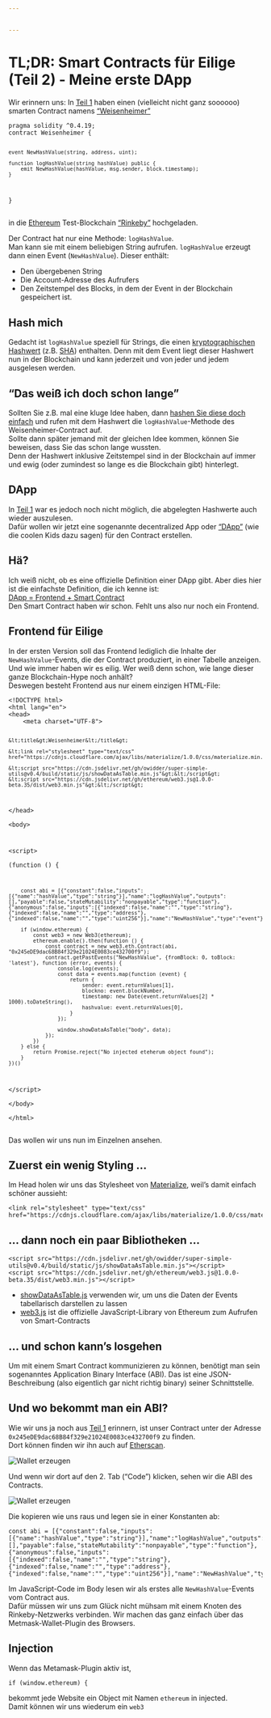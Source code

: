 ```yaml
---


---
```


<h1 id="tldr-smart-contracts-für-eilige-teil-2---meine-erste-dapp">TL;DR: Smart Contracts für Eilige (Teil 2) - Meine erste DApp</h1>
<p>Wir erinnern uns: In  <a href="https://www.iteratec.de/tech-blog/artikel/news/tldr-smart-contracts-fuer-eilige-teil-1-1/">Teil 1</a> haben einen (vielleicht nicht ganz soooooo) smarten Contract namens <a href="https://github.com/owidder/iteraBlog/blob/master/weisenheimer/contract/Weisenheimer.sol">“Weisenheimer”</a></p>
<pre><code>pragma solidity ^0.4.19;
contract Weisenheimer {

    event NewHashValue(string, address, uint);

    function logHashValue(string hashValue) public {    
	    emit NewHashValue(hashValue, msg.sender, block.timestamp);
    }
}
</code></pre>
<p>in die <a href="https://www.ethereum.org/">Ethereum</a> Test-Blockchain <a href="https://www.rinkeby.io/#stats">“Rinkeby”</a> hochgeladen.</p>
<p>Der Contract hat nur eine Methode: <code>logHashValue</code>.<br>
Man kann sie mit einem beliebigen String aufrufen. <code>logHashValue</code> erzeugt dann einen Event (<code>NewHashValue</code>). Dieser enthält:</p>
<ul>
<li>Den übergebenen String</li>
<li>Die Account-Adresse des Aufrufers</li>
<li>Den Zeitstempel des Blocks, in dem der Event in der Blockchain gespeichert ist.</li>
</ul>
<h2 id="hash-mich">Hash mich</h2>
<p>Gedacht ist <code>logHashValue</code> speziell für Strings, die einen <a href="https://simple.wikipedia.org/wiki/Cryptographic_hash_function">kryptographischen Hashwert</a> (z.B. <a href="https://en.wikipedia.org/wiki/SHA-2">SHA</a>) enthalten. Denn mit dem Event liegt dieser Hashwert nun in der Blockchain und kann jederzeit und von jeder und jedem ausgelesen werden.</p>
<h2 id="das-weiß-ich-doch-schon-lange">“Das weiß ich doch schon lange”</h2>
<p>Sollten Sie z.B. mal eine kluge Idee haben, dann <a href="https://abunchofutils.com/u/computing/sha512-hash-calculator/">hashen Sie diese doch einfach</a> und rufen mit dem Hashwert die <code>logHashValue</code>-Methode des  Weisenheimer-Contract auf.<br>
Sollte dann später jemand mit der gleichen Idee kommen, können Sie beweisen, dass Sie das schon lange wussten.<br>
Denn der Hashwert inklusive Zeitstempel sind in der Blockchain auf immer und ewig (oder zumindest so lange es die Blockchain gibt) hinterlegt.</p>
<h2 id="dapp">DApp</h2>
<p>In <a href="https://www.iteratec.de/tech-blog/artikel/news/tldr-smart-contracts-fuer-eilige-teil-1-1/">Teil 1</a> war es jedoch noch nicht möglich, die abgelegten Hashwerte auch wieder auszulesen.<br>
Dafür wollen wir jetzt eine sogenannte decentralized App oder <a href="https://www.stateofthedapps.com/">“DApp”</a> (wie die coolen Kids dazu sagen) für den Contract erstellen.</p>
<h2 id="hä">Hä?</h2>
<p>Ich weiß nicht, ob es eine offizielle Definition einer DApp gibt. Aber dies hier ist die einfachste Definition, die ich kenne ist:<br>
<a href="https://ethereum.stackexchange.com/questions/383/what-is-a-dapp">DApp = Frontend + Smart Contract</a><br>
Den Smart Contract haben wir schon. Fehlt uns also nur noch ein Frontend.</p>
<h2 id="frontend-für-eilige">Frontend für Eilige</h2>
<p>In der ersten Version soll das Frontend lediglich die Inhalte der <code>NewHashValue</code>-Events, die der Contract produziert, in einer Tabelle anzeigen.<br>
Und wie immer haben wir es eilig. Wer weiß denn schon, wie lange dieser ganze Blockchain-Hype noch anhält?<br>
Deswegen besteht Frontend aus nur einem einzigen HTML-File:</p>
<pre><code>&lt;!DOCTYPE html&gt;  
&lt;html lang="en"&gt;  
&lt;head&gt;  
    &lt;meta charset="UTF-8"&gt;  
  
    &lt;title&gt;Weisenheimer&lt;/title&gt;  
  
    &lt;link rel="stylesheet" type="text/css" href="https://cdnjs.cloudflare.com/ajax/libs/materialize/1.0.0/css/materialize.min.css"&gt;  
  
    &lt;script src="https://cdn.jsdelivr.net/gh/owidder/super-simple-utils@v0.4/build/static/js/showDataAsTable.min.js"&gt;&lt;/script&gt;  
    &lt;script src="https://cdn.jsdelivr.net/gh/ethereum/web3.js@1.0.0-beta.35/dist/web3.min.js"&gt;&lt;/script&gt;  
  
&lt;/head&gt;  
&lt;body&gt;  
  
&lt;script&gt;  
    (function () {  
  
        const abi = [{"constant":false,"inputs":[{"name":"hashValue","type":"string"}],"name":"logHashValue","outputs":[],"payable":false,"stateMutability":"nonpayable","type":"function"},{"anonymous":false,"inputs":[{"indexed":false,"name":"","type":"string"},{"indexed":false,"name":"","type":"address"},{"indexed":false,"name":"","type":"uint256"}],"name":"NewHashValue","type":"event"}];  
  
        if (window.ethereum) {  
            const web3 = new Web3(ethereum);  
            ethereum.enable().then(function () {  
                const contract = new web3.eth.Contract(abi, "0x245eDE9dac68B84f329e21024E0083ce432700f9");  
                contract.getPastEvents("NewHashValue", {fromBlock: 0, toBlock: 'latest'}, function (error, events) {  
                    console.log(events);  
                    const data = events.map(function (event) {  
                        return {  
                            sender: event.returnValues[1],  
                            blockno: event.blockNumber,  
                            timestamp: new Date(event.returnValues[2] * 1000).toDateString(),  
                            hashvalue: event.returnValues[0],  
                        }  
                    });  
  
                    window.showDataAsTable("body", data);  
                });  
            })  
        } else {  
            return Promise.reject("No injected eteherum object found");  
        }  
    })()  
&lt;/script&gt;  
&lt;/body&gt;  
&lt;/html&gt;
</code></pre>
<p>Das wollen wir uns nun im Einzelnen ansehen.</p>
<h2 id="zuerst-ein-wenig-styling-...">Zuerst ein wenig Styling …</h2>
<p>Im Head holen wir uns das Stylesheet von <a href="https://materializecss.com/">Materialize</a>, weil’s damit einfach schöner aussieht:</p>
<pre><code>&lt;link rel="stylesheet" type="text/css" href="https://cdnjs.cloudflare.com/ajax/libs/materialize/1.0.0/css/materialize.min.css"&gt;
</code></pre>
<h2 id="dann-noch-ein-paar-bibliotheken-...">… dann noch ein paar Bibliotheken …</h2>
<pre><code>&lt;script src="https://cdn.jsdelivr.net/gh/owidder/super-simple-utils@v0.4/build/static/js/showDataAsTable.min.js"&gt;&lt;/script&gt;
&lt;script src="https://cdn.jsdelivr.net/gh/ethereum/web3.js@1.0.0-beta.35/dist/web3.min.js"&gt;&lt;/script&gt;  
</code></pre>
<ul>
<li><a href="https://github.com/owidder/super-simple-utils/blob/master/src/table/showDataAsTable.ts">showDataAsTable.js</a> verwenden wir, um uns die Daten der Events tabellarisch darstellen zu lassen</li>
<li><a href="https://github.com/ethereum/web3.js/">web3.js</a> ist die offizielle JavaScript-Library von Ethereum zum Aufrufen von Smart-Contracts</li>
</ul>
<h2 id="und-schon-kanns-losgehen">… und schon kann’s losgehen</h2>
<p>Um mit einem Smart Contract kommunizieren zu können, benötigt man sein sogenanntes Application Binary Interface (ABI). Das ist eine JSON-Beschreibung (also eigentlich gar nicht richtig binary) seiner Schnittstelle.</p>
<h2 id="und-wo-bekommt-man-ein-abi">Und wo bekommt man ein ABI?</h2>
<p>Wie wir uns ja noch aus <a href="https://www.iteratec.de/tech-blog/artikel/news/tldr-smart-contracts-fuer-eilige-teil-1-1/">Teil 1</a> erinnern, ist unser Contract unter der Adresse <code>0x245eDE9dac68B84f329e21024E0083ce432700f9</code> zu finden.<br>
Dort können finden wir ihn auch auf <a href="https://rinkeby.etherscan.io/address/0x245eDE9dac68B84f329e21024E0083ce432700f9">Etherscan</a>.</p>
<img src="https://cdn.jsdelivr.net/gh/owidder/blog@ib-20181103-02/iterablog/images/etherscan-contract-3.png" alt="Wallet erzeugen">
<p>Und wenn wir dort auf den 2. Tab (“Code”) klicken, sehen wir die ABI des Contracts.</p>
<img src="https://cdn.jsdelivr.net/gh/owidder/blog@ib-20181103-03/iterablog/images/contract-abi.png" alt="Wallet erzeugen">
<p>Die kopieren wie uns raus und legen sie in einer Konstanten ab:</p>
<pre><code>const abi = [{"constant":false,"inputs":[{"name":"hashValue","type":"string"}],"name":"logHashValue","outputs":[],"payable":false,"stateMutability":"nonpayable","type":"function"},{"anonymous":false,"inputs":[{"indexed":false,"name":"","type":"string"},{"indexed":false,"name":"","type":"address"},{"indexed":false,"name":"","type":"uint256"}],"name":"NewHashValue","type":"event"}];
</code></pre>
<p>Im JavaScript-Code im Body lesen wir als erstes alle <code>NewHashValue</code>-Events vom Contract aus.<br>
Dafür müssen wir uns zum Glück nicht mühsam mit einem Knoten des Rinkeby-Netzwerks verbinden. Wir machen das ganz einfach über das Metmask-Wallet-Plugin des Browsers.</p>
<h2 id="injection">Injection</h2>
<p>Wenn das Metamask-Plugin aktiv ist,</p>
<pre><code>if (window.ethereum) {
</code></pre>
<p>bekommt jede Website ein Object mit Namen <code>ethereum</code> in injected.<br>
Damit können wir uns wiederum ein <code>web3</code></p>

